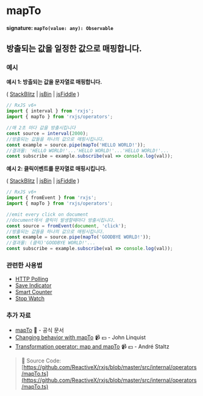 # mapTo

#### signature: `mapTo(value: any): Observable`

## 방출되는 값을 일정한 값으로 매핑합니다.

### 예시

**예시 1: 방출되는 값을 문자열로 매핑합니다.**

\( [StackBlitz](https://stackblitz.com/edit/typescript-fipd7a?file=index.ts&devtoolsheight=100) \| [jsBin](http://jsbin.com/qujolenili/1/edit?js,console) \| [jsFiddle](https://jsfiddle.net/btroncone/4ojq56ng/) \)

```javascript
// RxJS v6+
import { interval } from 'rxjs';
import { mapTo } from 'rxjs/operators';

//매 2초 마다 값을 방출시킵니다
const source = interval(2000);
//방출되는 값들을 하나의 값으로 매핑시킵니다.
const example = source.pipe(mapTo('HELLO WORLD!'));
//결과물: 'HELLO WORLD!'...'HELLO WORLD!'...'HELLO WORLD!'...
const subscribe = example.subscribe(val => console.log(val));
```

**예시 2: 클릭이벤트를 문자열로 매핑시킵니다.**

\( [StackBlitz](https://stackblitz.com/edit/typescript-btghci?file=index.ts&devtoolsheight=100) \| [jsBin](http://jsbin.com/xaheciwara/1/edit?js,console,output) \| [jsFiddle](https://jsfiddle.net/btroncone/52fqL4nn/) \)

```javascript
// RxJS v6+
import { fromEvent } from 'rxjs';
import { mapTo } from 'rxjs/operators';

//emit every click on document
//document에서 클릭이 발생할때마다 방출시킵니다.
const source = fromEvent(document, 'click');
//방출되는 값들을 하나의 값으로 매핑시킵니다.
const example = source.pipe(mapTo('GOODBYE WORLD!'));
//결과물: (클릭)'GOODBYE WORLD!'...
const subscribe = example.subscribe(val => console.log(val));
```

### 관련한 사용법

* [HTTP Polling](../../recipes/http-polling.md)
* [Save Indicator](../../recipes/save-indicator.md)
* [Smart Counter](../../recipes/smartcounter.md)
* [Stop Watch](../../recipes/stop-watch.md)

### 추가 자료

* [mapTo](https://rxjs.dev/api/operators/mapTo) 📰 - 공식 문서
* [Changing behavior with mapTo](https://egghead.io/lessons/rxjs-changing-behavior-with-mapto?course=step-by-step-async-javascript-with-rxjs) 📹 💵 - John Linquist
* [Transformation operator: map and mapTo](https://egghead.io/lessons/rxjs-transformation-operator-map-and-mapto?course=rxjs-beyond-the-basics-operators-in-depth) 📹 💵 - André Staltz

> 📂 Source Code: [https://github.com/ReactiveX/rxjs/blob/master/src/internal/operators/mapTo.ts](https://github.com/ReactiveX/rxjs/blob/master/src/internal/operators/mapTo.ts)

